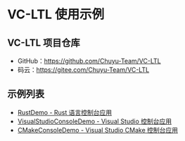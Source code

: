 ﻿# VC-LTL 使用示例

## VC-LTL 项目仓库
- GitHub：https://github.com/Chuyu-Team/VC-LTL
- 码云：https://gitee.com/Chuyu-Team/VC-LTL

## 示例列表
- [RustDemo - Rust 语言控制台应用](RustDemo/ReadMe.md)
- [VisualStudioConsoleDemo - Visual Studio 控制台应用](VisualStudioConsoleDemo/ReadMe.md)
- [CMakeConsoleDemo - Visual Studio CMake 控制台应用](CMakeConsoleDemo/ReadMe.md)
